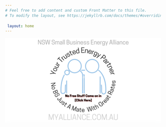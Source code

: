 ```yaml
---
# Feel free to add content and custom Front Matter to this file.
# To modify the layout, see https://jekyllrb.com/docs/themes/#overriding-theme-defaults

 layout: home
---  
```




![NSW Small Business Energy Alliance. Uniting for Fair Energy Prices & Success. Advocate Educate Collaborate.](/assets/index.png)

